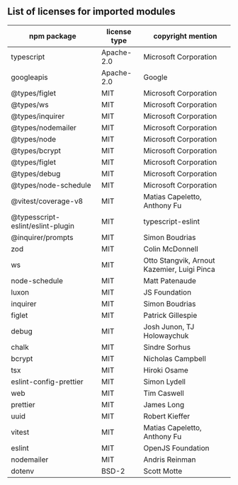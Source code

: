 ## List of licenses for imported modules

| npm package                       | license type | copyright mention                           |
| --------------------------------- | ------------ | ------------------------------------------- |
| typescript                        | Apache-2.0   | Microsoft Corporation                       |
| googleapis                        | Apache-2.0   | Google                                      |
| @types/figlet                     | MIT          | Microsoft Corporation                       |
| @types/ws                         | MIT          | Microsoft Corporation                       |
| @types/inquirer                   | MIT          | Microsoft Corporation                       |
| @types/nodemailer                 | MIT          | Microsoft Corporation                       |
| @types/node                       | MIT          | Microsoft Corporation                       |
| @types/bcrypt                     | MIT          | Microsoft Corporation                       |
| @types/figlet                     | MIT          | Microsoft Corporation                       |
| @types/debug                      | MIT          | Microsoft Corporation                       |
| @types/node-schedule              | MIT          | Microsoft Corporation                       |
| @vitest/coverage-v8               | MIT          | Matias Capeletto, Anthony Fu                |
| @typesscript-eslint/eslint-plugin | MIT          | typescript-eslint                           |
| @inquirer/prompts                 | MIT          | Simon Boudrias                              |
| zod                               | MIT          | Colin McDonnell                             |
| ws                                | MIT          | Otto Stangvik, Arnout Kazemier, Luigi Pinca |
| node-schedule                     | MIT          | Matt Patenaude                              |
| luxon                             | MIT          | JS Foundation                               |
| inquirer                          | MIT          | Simon Boudrias                              |
| figlet                            | MIT          | Patrick Gillespie                           |
| debug                             | MIT          | Josh Junon, TJ Holowaychuk                  |
| chalk                             | MIT          | Sindre Sorhus                               |
| bcrypt                            | MIT          | Nicholas Campbell                           |
| tsx                               | MIT          | Hiroki Osame                                |
| eslint-config-prettier            | MIT          | Simon Lydell                                |
| web                               | MIT          | Tim Caswell                                 |
| prettier                          | MIT          | James Long                                  |
| uuid                              | MIT          | Robert Kieffer                              |
| vitest                            | MIT          | Matias Capeletto, Anthony Fu                |
| eslint                            | MIT          | OpenJS Foundation                           |
| nodemailer                        | MIT          | Andris Reinman                              |
| dotenv                            | BSD-2        | Scott Motte                                 |

